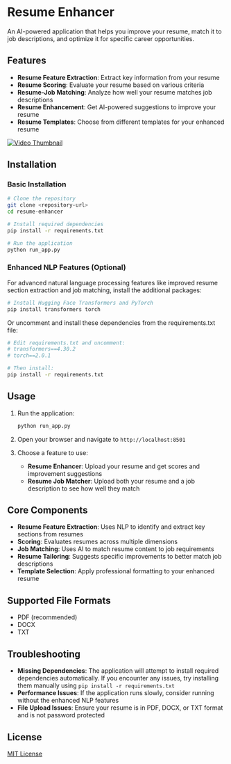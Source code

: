 # Resume Enhancer

An AI-powered application that helps you improve your resume, match it to job descriptions, and optimize it for specific career opportunities.

## Features

- **Resume Feature Extraction**: Extract key information from your resume
- **Resume Scoring**: Evaluate your resume based on various criteria
- **Resume-Job Matching**: Analyze how well your resume matches job descriptions
- **Resume Enhancement**: Get AI-powered suggestions to improve your resume
- **Resume Templates**: Choose from different templates for your enhanced resume

[![Video Thumbnail](https://img.youtube.com/vi/2uoh_mxyrp4/0.jpg)](https://youtu.be/2uoh_mxyrp4)
## Installation

### Basic Installation

```bash
# Clone the repository
git clone <repository-url>
cd resume-enhancer

# Install required dependencies
pip install -r requirements.txt

# Run the application
python run_app.py
```

### Enhanced NLP Features (Optional)

For advanced natural language processing features like improved resume section extraction and job matching, install the additional packages:

```bash
# Install Hugging Face Transformers and PyTorch
pip install transformers torch
```

Or uncomment and install these dependencies from the requirements.txt file:

```bash
# Edit requirements.txt and uncomment:
# transformers==4.30.2
# torch==2.0.1

# Then install:
pip install -r requirements.txt
```

## Usage

1. Run the application:
   ```bash
   python run_app.py
   ```

2. Open your browser and navigate to `http://localhost:8501`

3. Choose a feature to use:
   - **Resume Enhancer**: Upload your resume and get scores and improvement suggestions
   - **Resume Job Matcher**: Upload both your resume and a job description to see how well they match

## Core Components

- **Resume Feature Extraction**: Uses NLP to identify and extract key sections from resumes
- **Scoring**: Evaluates resumes across multiple dimensions
- **Job Matching**: Uses AI to match resume content to job requirements
- **Resume Tailoring**: Suggests specific improvements to better match job descriptions
- **Template Selection**: Apply professional formatting to your enhanced resume

## Supported File Formats

- PDF (recommended)
- DOCX
- TXT

## Troubleshooting

- **Missing Dependencies**: The application will attempt to install required dependencies automatically. If you encounter any issues, try installing them manually using `pip install -r requirements.txt`
- **Performance Issues**: If the application runs slowly, consider running without the enhanced NLP features
- **File Upload Issues**: Ensure your resume is in PDF, DOCX, or TXT format and is not password protected

## License

[MIT License](LICENSE) 
